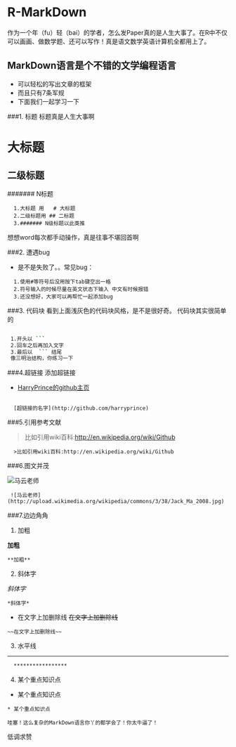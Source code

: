 R-MarkDown
=======

作为一个年（fu）轻（bai）的学者，怎么发Paper真的是人生大事了。在R中不仅可以画画、做数学题、还可以写作！真是语文数学英语计算机全都用上了。
## MarkDown语言是个不错的文学编程语言

* 可以轻松的写出文章的框架
* 而且只有7条军规
* 下面我们一起学习一下

###1.  标题
 标题真是人生大事啊
# 大标题
## 二级标题
####### N标题
```
  1.大标题 用   # 大标题   
  2.二级标题用 ## 二标题
  3.####### N级标题以此类推  
```
想想word每次都手动操作，真是往事不堪回首啊

###2. 遭遇bug
* 是不是失败了。。常见bug：
```
  1.使用#等符号后没用按下tab键空出一格
  2.符号输入的时候尽量在英文状态下输入 中文有时候报错
  3.还没想好，大家可以再帮忙一起添加bug
```
###3. 代码块
 看到上面浅灰色的代码块风格，是不是很好奇。
 代码块其实很简单的 
```
```

```bash
 1.开头以 ```
 2.回车之后再加入文字
 3.最后以  ``` 结尾
 像三明治结构，你练习一下
```
###4.超链接
添加超链接
* [HarryPrince的github主页](http://github.com/harryprince)
```
  
  [超链接的名字](http://github.com/harryprince)
```
###5.引用参考文献
> 比如引用wiki百科:http://en.wikipedia.org/wiki/Github

```
  >比如引用wiki百科:http://en.wikipedia.org/wiki/Github
```
###6.图文并茂

 ![马云老师](http://upload.wikimedia.org/wikipedia/commons/3/38/Jack_Ma_2008.jpg)
```
 ![马云老师](http://upload.wikimedia.org/wikipedia/commons/3/38/Jack_Ma_2008.jpg)
```
###7.边边角角
1. 加粗

**加粗**
```
**加粗**
```
2. 斜体字

*斜体字*
```
*斜体字*
```
* 在文字上加删除线
~~在文字上加删除线~~
```
~~在文字上加删除线~~
```
3. 水平线

********************
```
  *****************
```

4. 某个重点知识点

* 某个重点知识点
```
* 某个重点知识点
```

```
哇塞！这么复杂的MarkDown语言你丫的都学会了！你太牛逼了！
```
低调求赞
